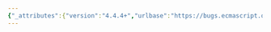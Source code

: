 ```yaml
---
{"_attributes":{"version":"4.4.4+","urlbase":"https://bugs.ecmascript.org/","maintainer":"dherman@mozilla.com"},"bug":{"bug_id":3204,"creation_ts":"2014-08-30 06:28:00 -0700","short_desc":"B.3.3  Block-Level Function Declarations: Missing variable binding when parameter with same name as function is present","delta_ts":"2014-10-14 15:17:44 -0700","product":"Draft for 6th Edition","component":"technical issue","version":"Rev 27: August 24, 2014 Draft","rep_platform":"All","op_sys":"All","bug_status":"RESOLVED","resolution":"FIXED","priority":"Normal","bug_severity":"normal","everconfirmed":true,"reporter":{"uid":"andrebargull","name":"André Bargull"},"assigned_to":{"uid":"allen","name":"Allen Wirfs-Brock"},"long_desc":[{"commentid":10065,"comment_count":0,"who":{"uid":"andrebargull","name":"André Bargull"},"bug_when":"2014-08-30 06:28:22 -0700","thetext":"B.3.3  Block-Level Function Declarations Web Legacy Compatibility Semantics \n\nThe resolution for bug 3047 is incorrect, excluding parameterNames in step 2.a.ii leads to an assertion in this code:\n---\nfunction f(g=0) { { function g(){} } } f()\n---\n\nWhen step 2.b.5 calls SetMutableBinding, no binding is present, so the assertion in SetMutableBinding fails."},{"commentid":10092,"comment_count":1,"who":{"uid":"allen","name":"Allen Wirfs-Brock"},"bug_when":"2014-08-30 16:42:05 -0700","thetext":"(In reply to André Bargull from comment #0)\n\n> ---\n> function f(g=0) { { function g(){} } } f()\n> ---\n\nNote that your use of f and g in the test case is reversed form the usage in B.3.3.  the test would be easier to related to the algorithm if you wrote it as:\n\nfunction g(f=0) { { function f(){} } } g()"},{"commentid":10093,"comment_count":2,"who":{"uid":"allen","name":"Allen Wirfs-Brock"},"bug_when":"2014-08-30 16:49:08 -0700","thetext":"fixed in rev28 editor's draft.\n\nIf an otherwise eligible inner function has the same name is a formal parameter then we should be doing this hack at all, as that case does have interoperable legacy web semantics.\n\nSo, the fix is to back out the change done for bug 3027 and to add an additional predicate to step 2: \"and F is not an element of BoundNames of FormalParameters of g\""},{"commentid":10382,"comment_count":3,"who":{"uid":"allen","name":"Allen Wirfs-Brock"},"bug_when":"2014-10-14 15:17:44 -0700","thetext":"fixed in rev28"}]}}
---
```

